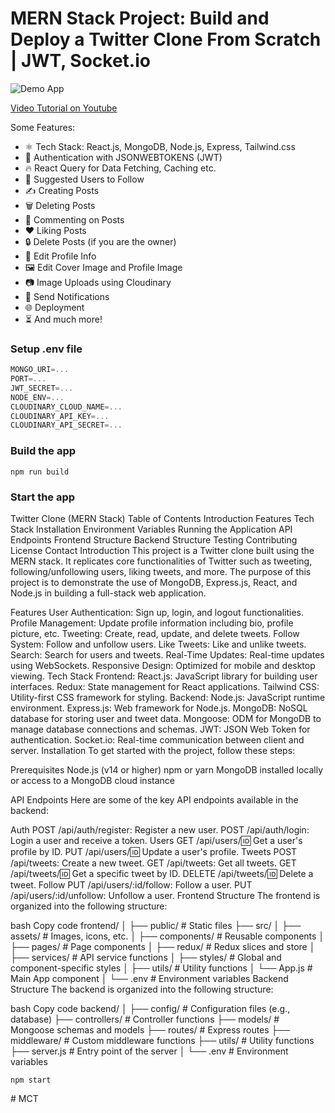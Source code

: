 # MERN Stack Project: Build and Deploy a Twitter Clone From Scratch | JWT, Socket.io

![Demo App](https://i.ibb.co/f8y9vGS/Group-82.png)

[Video Tutorial on Youtube](https://youtu.be/4GUVz2psWUg)

Some Features:

-   ⚛️ Tech Stack: React.js, MongoDB, Node.js, Express, Tailwind.css
-   🔐 Authentication with JSONWEBTOKENS (JWT)
-   🔥 React Query for Data Fetching, Caching etc.
-   👥 Suggested Users to Follow
-   ✍️ Creating Posts
-   🗑️ Deleting Posts
-   💬 Commenting on Posts
-   ❤️ Liking Posts
-   🔒 Delete Posts (if you are the owner)
-   📝 Edit Profile Info
-   🖼️ Edit Cover Image and Profile Image
-   📷 Image Uploads using Cloudinary
-   🔔 Send Notifications
-   🌐 Deployment
-   ⏳ And much more!

### Setup .env file

```js
MONGO_URI=...
PORT=...
JWT_SECRET=...
NODE_ENV=...
CLOUDINARY_CLOUD_NAME=...
CLOUDINARY_API_KEY=...
CLOUDINARY_API_SECRET=...
```

### Build the app

```shell
npm run build
```

### Start the app

Twitter Clone (MERN Stack)
Table of Contents
Introduction
Features
Tech Stack
Installation
Environment Variables
Running the Application
API Endpoints
Frontend Structure
Backend Structure
Testing
Contributing
License
Contact
Introduction
This project is a Twitter clone built using the MERN stack. It replicates core functionalities of Twitter such as tweeting, following/unfollowing users, liking tweets, and more. The purpose of this project is to demonstrate the use of MongoDB, Express.js, React, and Node.js in building a full-stack web application.

Features
User Authentication: Sign up, login, and logout functionalities.
Profile Management: Update profile information including bio, profile picture, etc.
Tweeting: Create, read, update, and delete tweets.
Follow System: Follow and unfollow users.
Like Tweets: Like and unlike tweets.
Search: Search for users and tweets.
Real-Time Updates: Real-time updates using WebSockets.
Responsive Design: Optimized for mobile and desktop viewing.
Tech Stack
Frontend:
React.js: JavaScript library for building user interfaces.
Redux: State management for React applications.
Tailwind CSS: Utility-first CSS framework for styling.
Backend:
Node.js: JavaScript runtime environment.
Express.js: Web framework for Node.js.
MongoDB: NoSQL database for storing user and tweet data.
Mongoose: ODM for MongoDB to manage database connections and schemas.
JWT: JSON Web Token for authentication.
Socket.io: Real-time communication between client and server.
Installation
To get started with the project, follow these steps:

Prerequisites
Node.js (v14 or higher)
npm or yarn
MongoDB installed locally or access to a MongoDB cloud instance

API Endpoints
Here are some of the key API endpoints available in the backend:

Auth
POST /api/auth/register: Register a new user.
POST /api/auth/login: Login a user and receive a token.
Users
GET /api/users/:id: Get a user's profile by ID.
PUT /api/users/:id: Update a user's profile.
Tweets
POST /api/tweets: Create a new tweet.
GET /api/tweets: Get all tweets.
GET /api/tweets/:id: Get a specific tweet by ID.
DELETE /api/tweets/:id: Delete a tweet.
Follow
PUT /api/users/:id/follow: Follow a user.
PUT /api/users/:id/unfollow: Unfollow a user.
Frontend Structure
The frontend is organized into the following structure:

bash
Copy code
frontend/
│
├── public/             # Static files
├── src/
│   ├── assets/         # Images, icons, etc.
│   ├── components/     # Reusable components
│   ├── pages/          # Page components
│   ├── redux/          # Redux slices and store
│   ├── services/       # API service functions
│   ├── styles/         # Global and component-specific styles
│   ├── utils/          # Utility functions
│   └── App.js          # Main App component
│
└── .env                # Environment variables
Backend Structure
The backend is organized into the following structure:

bash
Copy code
backend/
│
├── config/             # Configuration files (e.g., database)
├── controllers/        # Controller functions
├── models/             # Mongoose schemas and models
├── routes/             # Express routes
├── middleware/         # Custom middleware functions
├── utils/              # Utility functions
├── server.js           # Entry point of the server
│
└── .env                # Environment variables

```shell
npm start
```
#   M C T 
 
 
